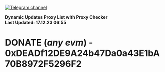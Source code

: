 [![Telegram channel](https://img.shields.io/endpoint?url=https://runkit.io/damiankrawczyk/telegram-badge/branches/master?url=https://t.me/n4z4v0d)](https://t.me/n4z4v0d) 

**Dynamic Updates Proxy List with Proxy Checker**  
**Last Updated: 17.12.23 06:55**

# DONATE (_any evm_) - 0xDEADf12DE9A24b47Da0a43E1bA70B8972F5296F2

